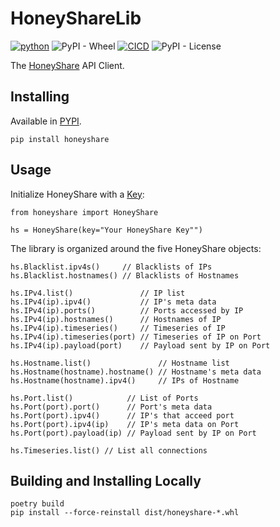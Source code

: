 # HoneyShareLib

[![python](https://img.shields.io/badge/Python-3.9-3776AB.svg?style=flat&logo=python&logoColor=white)](https://www.python.org)
![PyPI - Wheel](https://img.shields.io/pypi/wheel/honeyshare)
[![CICD](https://github.com/HoneyShare/HoneyShareLib/actions/workflows/cicd.yml/badge.svg)](https://github.com/HoneyShare/HoneyShareLib/actions/workflows/cicd.yml)
![PyPI - License](https://img.shields.io/pypi/l/honeyshare)

The [HoneyShare](https://honeyshare.live/) API Client.

## Installing

Available in [PYPI](https://pypi.org/project/honeyshare/).

    pip install honeyshare

## Usage

Initialize HoneyShare with a [Key](https://honeyshare.live/licenses):

    from honeyshare import HoneyShare

    hs = HoneyShare(key="Your HoneyShare Key"")

The library is organized around the five HoneyShare objects:

    hs.Blacklist.ipv4s()     // Blacklists of IPs
    hs.Blacklist.hostnames() // Blacklists of Hostnames

    hs.IPv4.list()               // IP list
    hs.IPv4(ip).ipv4()           // IP's meta data
    hs.IPv4(ip).ports()          // Ports accessed by IP
    hs.IPv4(ip).hostnames()      // Hostnames of IP
    hs.IPv4(ip).timeseries()     // Timeseries of IP
    hs.IPv4(ip).timeseries(port) // Timeseries of IP on Port
    hs.IPv4(ip).payload(port)    // Payload sent by IP on Port

    hs.Hostname.list()               // Hostname list
    hs.Hostname(hostname).hostname() // Hostname's meta data
    hs.Hostname(hostname).ipv4()     // IPs of Hostname

    hs.Port.list()            // List of Ports
    hs.Port(port).port()      // Port's meta data
    hs.Port(port).ipv4()      // IP's that acceed port
    hs.Port(port).ipv4(ip)    // IP's meta data on Port
    hs.Port(port).payload(ip) // Payload sent by IP on Port

    hs.Timeseries.list() // List all connections

## Building and Installing Locally

    poetry build
    pip install --force-reinstall dist/honeyshare-*.whl
